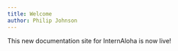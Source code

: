 ```yaml
---
title: Welcome
author: Philip Johnson
---
```


This new documentation site for InternAloha is now live!
